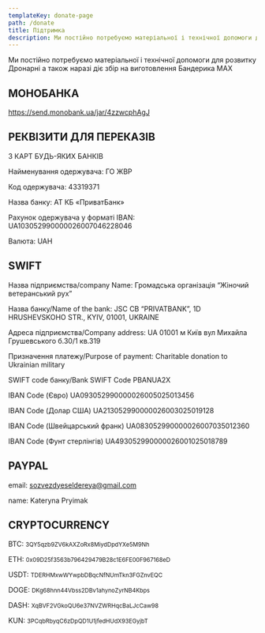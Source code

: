 ```yaml
---
templateKey: donate-page
path: /donate
title: Підтримка
description: Ми постійно потребуємо матеріальної і технічної допомоги для розвитку Дронарні
---
```

Ми постійно потребуємо матеріальної і технічної допомоги для розвитку Дронарні а також наразі діє збір на виготовлення Бандерика МАХ

## МОНОБАНКА

<https://send.monobank.ua/jar/4zzwcphAgJ>

<!-- В описі платежів має бути надпис що то на дрони, інакше гроші пійдуть тупо на "ветеранку".. теж не погано, але дронарні від того не легше 🙂 -->

## РЕКВІЗИТИ ДЛЯ ПЕРЕКАЗІВ

З КАРТ БУДЬ-ЯКИХ БАНКІВ

Найменування одержувача: ГО ЖВР

Код одержувача: 43319371

Назва банку: АТ КБ «ПриватБанк»

Рахунок одержувача у форматі IBAN: UA103052990000026007046228046

Валюта: UAH

## SWIFT

Назва підприємства/company Name: Громадська організація “Жіночий ветеранський рух”

Назва банку/Name of the bank: JSC CB “PRIVATBANK”, 1D HRUSHEVSKOHO STR., KYIV, 01001, UKRAINE

Адреса підприємства/Company address: UA 01001 м Київ вул Михайла Грушевського б.30/1 кв.319

Призначення платежу/Purpose of payment: Charitable donation to Ukrainian military

SWIFT code банку/Bank SWIFT Code PBANUA2X

IBAN Code (Євро) UA093052990000026005025013456

IBAN Code (Долар США) UA213052990000026003025019128

IBAN Code (Швейцарський франк) UA083052990000026007035012360

IBAN Code (Фунт стерлінгів) UA493052990000026001025018789

## PAYPAL

email: sozvezdyeseldereya@gmail.com

name: Kateryna Pryimak

## CRYPTOCURRENCY

ВТС: <small>3QY5qzb9ZV6kAXZoRx8MiydDpdYXe5M9Nh</small>

ETH: <small>0x09D25f3563b796429479B28c1E6FE00F967168eD</small>

USDT: <small>TDERHMxwWYwpbDBqcNfNUmTkn3FGZnvEQC</small>

DOGE: <small>DKg68hnn44Vbss2DBv1ahynoZyrNB4Kbps</small>

DASH: <small>XqBVF2VGkoQU6e37NVZWRHqcBaLJcCaw98</small>

KUN: <small>3PCqbRbyqC6zDpQD1U1jfedHUdX93EGyjbT</small>